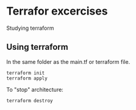 # Terrafor excercises
Studying terraform

## Using terraform

In the same folder as the main.tf or terraform file. 

```shell
terraform init
terraform apply 
```

To "stop" architecture:
```shell
terraform destroy
```

